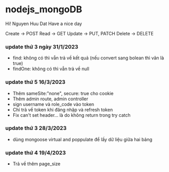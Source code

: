# nodejs_mongoDB
Hi! Nguyen Huu Dat
Have a nice day

Create -> POST
Read -> GET
Update -> PUT, PATCH
Delete -> DELETE

### update thứ 3 ngày 31/1/2023
- find: không có thì vẫn trả về kết quả (nếu convert sang bolean thì vân là true)
- findOne: không có thì vẫn trả về null

### update thứ 5 16/3/2023
- Thêm sameSite:"none", secure: true cho cookie
- Thêm admin route, admin controller
- sign username và role_code vào token
- Chỉ trả về token khi đăng nhập và refresh token
- Fix can't set header... là do không return trong try catch

### update thứ 3 28/3/2023
- dùng mongoose virtual and poppulate để lấy dữ liệu giữa hai bảng

### update thứ 4 19/4/2023
- Trả về thêm page_size